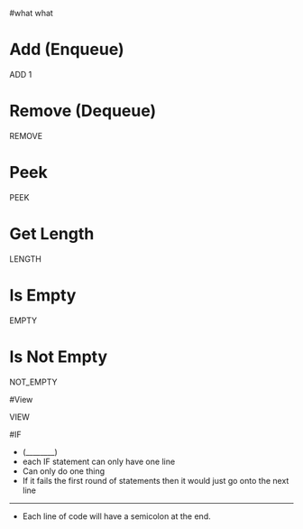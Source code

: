 #what  what 

# Add (Enqueue)

ADD 1


# Remove (Dequeue)


REMOVE     


# Peek


PEEK  


# Get Length


LENGTH


# Is Empty


EMPTY


# Is Not Empty

NOT_EMPTY


#View

VIEW

#IF

- (________)
- each IF statement can only have one line
- Can only do one thing
- If it fails the first round of statements then it would just go onto the next line



------------------------------------------------------------------------------------------

- Each line of code will have a semicolon at the end.
